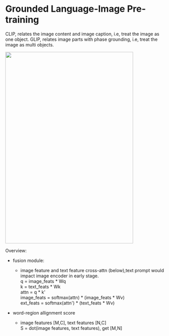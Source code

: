 # Grounded Language-Image Pre-training
CLIP, relates the image content and image caption, i.e, treat the image as one object.
GLIP, relates image parts with phase grounding, i.e, treat the image as multi objects.

<img src="https://github.com/user-attachments/assets/4f52df76-7f62-41c1-b487-d75df8836963" width="400" height="600">

Overview:  
- fusion module:    
  - image feature and text feature cross-attn (below),text prompt would impact image encoder in early stage.     
    q = image_feats * Wq     
    k = text_feats * Wk      
    attn = q * k'     
    image_feats = softmax(attn) * (image_feats * Wv)      
    ext_feats = softmax(attn') * (text_feats * Wv)      
      
- word-region allignment score      
  - image features [M,C], text features [N,C]     
    S = dot(image features, text features), get [M,N]     
  
  
  

